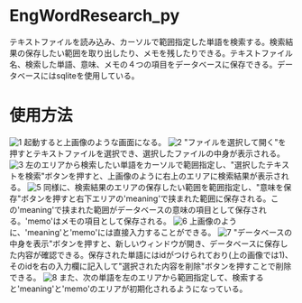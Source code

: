 # EngWordResearch_py
テキストファイルを読み込み、カーソルで範囲指定した単語を検索する。検索結果の保存したい範囲を取り出したり、メモを残したりできる。テキストファイル名、検索した単語、意味、メモの４つの項目をデータベースに保存できる。データベースにはsqliteを使用している。

# 使用方法
![1](https://github.com/hamu-zer0/EngWordResearch_py/assets/88695666/c6702752-e196-411c-8194-74f2f7ffde4d)
起動すると上画像のような画面になる。
![2](https://github.com/hamu-zer0/EngWordResearch_py/assets/88695666/89641430-d2f0-4d34-ac03-3bd4c0a14acd)
"ファイルを選択して開く"を押すとテキストファイルを選択でき、選択したファイルの中身が表示される。
![3](https://github.com/hamu-zer0/EngWordResearch_py/assets/88695666/62a2d87f-337a-45ae-bf35-2355cfd20516)
左のエリアから検索したい単語をカーソルで範囲指定し、"選択したテキストを検索"ボタンを押すと、上画像のように右上のエリアに検索結果が表示される。
![5](https://github.com/hamu-zer0/EngWordResearch_py/assets/88695666/ba2c0e23-99d2-4a34-b455-f3834f741397)
同様に、検索結果のエリアの保存したい範囲を範囲指定し、"意味を保存"ボタンを押すと右下エリアの'meaning'で挟まれた範囲に保存される。この'meaning'で挟まれた範囲がデータベースの意味の項目として保存される。'memo'はメモの項目として保存される。
![6](https://github.com/hamu-zer0/EngWordResearch_py/assets/88695666/9318f1a2-8250-4559-bd1d-89c92270ca6a)
上画像のように、'meaning'と'memo'には直接入力することができる。
![7](https://github.com/hamu-zer0/EngWordResearch_py/assets/88695666/11f25022-f941-4f0c-b5c9-a2f757eefb5f)
"データベースの中身を表示"ボタンを押すと、新しいウィンドウが開き、データベースに保存した内容が確認できる。保存された単語にはidがつけられており(上の画像では1)、そのidを右の入力欄に記入して"選択された内容を削除"ボタンを押すことで削除できる。
![8](https://github.com/hamu-zer0/EngWordResearch_py/assets/88695666/4fd312c6-ddce-4731-b4f0-d46b27087aa3)
また、次の単語を左のエリアから範囲指定して、検索すると'meaning'と'memo'のエリアが初期化されるようになっている。